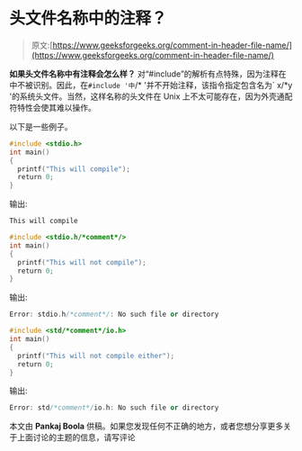 # 头文件名称中的注释？

> 原文:[https://www.geeksforgeeks.org/comment-in-header-file-name/](https://www.geeksforgeeks.org/comment-in-header-file-name/)

**如果头文件名称中有注释会怎么样？**
对“#include”的解析有点特殊，因为注释在中不被识别。因此，在`#include '中`/* '并不开始注释，该指令指定包含名为` x/*y '的系统头文件。当然，这样名称的头文件在 Unix 上不太可能存在，因为外壳通配符特性会使其难以操作。

以下是一些例子。

```cpp
#include <stdio.h>
int main()
{
  printf("This will compile");
  return 0;
}
```

输出:

```cpp
This will compile
```

```cpp
#include <stdio.h/*comment*/>
int main()
{
  printf("This will not compile");
  return 0;
}
```

输出:

```cpp
Error: stdio.h/*comment*/: No such file or directory
```

```cpp
#include <std/*comment*/io.h>
int main()
{
  printf("This will not compile either");
  return 0;
}
```

输出:

```cpp
Error: std/*comment*/io.h: No such file or directory
```

本文由 **Pankaj Boola** 供稿。如果您发现任何不正确的地方，或者您想分享更多关于上面讨论的主题的信息，请写评论